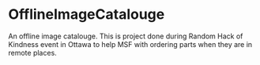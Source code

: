 OfflineImageCatalouge
=====================

An offline image catalouge. This is project done during Random Hack of Kindness event in Ottawa to help MSF with ordering parts when they are in remote places.

